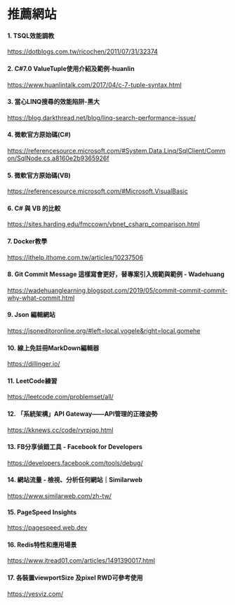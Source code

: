 # 推薦網站
#### 1. TSQL效能調教
  https://dotblogs.com.tw/ricochen/2011/07/31/32374
<br> 
#### 2. C#7.0 ValueTuple使用介紹及範例-huanlin
  https://www.huanlintalk.com/2017/04/c-7-tuple-syntax.html
<br>
#### 3. 當心LINQ搜尋的效能陷阱-黑大
https://blog.darkthread.net/blog/linq-search-performance-issue/
<br>
#### 4. 微軟官方原始碼(C#)
https://referencesource.microsoft.com/#System.Data.Linq/SqlClient/Common/SqlNode.cs,a8160e2b9365926f
<br>
#### 5. 微軟官方原始碼(VB)
https://referencesource.microsoft.com/#Microsoft.VisualBasic
<br>
#### 6. C# 與 VB 的比較
https://sites.harding.edu/fmccown/vbnet_csharp_comparison.html
<br>
#### 7. Docker教學
https://ithelp.ithome.com.tw/articles/10237506
<br>
#### 8. Git Commit Message 這樣寫會更好，替專案引入規範與範例 - Wadehuang 
https://wadehuanglearning.blogspot.com/2019/05/commit-commit-commit-why-what-commit.html
<br>
#### 9. Json 編輯網站
https://jsoneditoronline.org/#left=local.vogele&right=local.gomehe
<br>
#### 10. 線上免註冊MarkDown編輯器
https://dillinger.io/
<br>
#### 11. LeetCode練習
https://leetcode.com/problemset/all/
<br>
#### 12. 「系統架構」API Gateway——API管理的正確姿勢
https://kknews.cc/code/ryrpjqo.html
<br>
#### 13. FB分享偵錯工具 - Facebook for Developers
https://developers.facebook.com/tools/debug/
<br>
#### 14. 網站流量 - 檢視、分析任何網站｜Similarweb
https://www.similarweb.com/zh-tw/
<br>
#### 15. PageSpeed Insights
https://pagespeed.web.dev
<br>
#### 16. Redis特性和應用場景
https://www.itread01.com/articles/1491390017.html
<br>
#### 17. 各裝置viewportSize 及pixel RWD可參考使用
https://yesviz.com/
